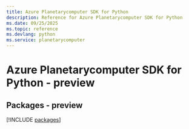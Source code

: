 ```yaml
---
title: Azure Planetarycomputer SDK for Python
description: Reference for Azure Planetarycomputer SDK for Python
ms.date: 09/25/2025
ms.topic: reference
ms.devlang: python
ms.service: planetarycomputer
---
```

# Azure Planetarycomputer SDK for Python - preview
## Packages - preview
[!INCLUDE [packages](planetarycomputer-index.md)]